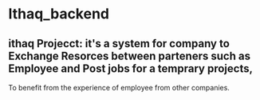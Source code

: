 # Ithaq_backend
## ithaq Projecct: it's a system for company to Exchange Resorces between parteners such as Employee and Post jobs for a temprary projects,
To benefit from the experience of employee from other companies.
